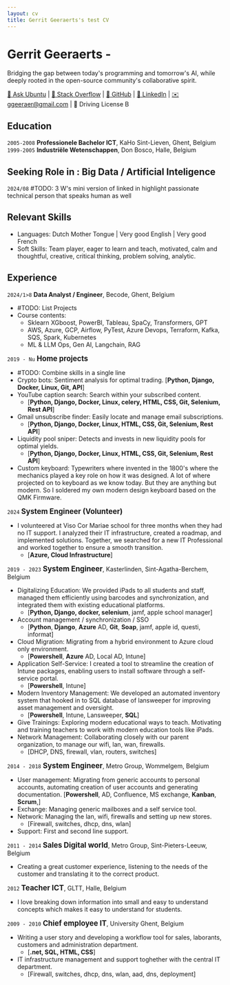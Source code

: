 ```yaml
---
layout: cv
title: Gerrit Geeraerts's test CV
---
```


# Gerrit Geeraerts -  
Bridging the gap between today's programming and tomorrow's AI, while deeply rooted in the open-source community's collaborative spirit.  

<div id="webaddress"><a href="https://askubuntu.com/users/1097288/gerrit-geeraerts?tab=profile">🔗 Ask Ubuntu</a> | <a href="https://stackoverflow.com/users/10213635/gerrit-geeraerts?tab=profile">🔗 Stack Overflow</a> | <a href="https://github.com/GerritGeeraerts">🔗 GitHub</a> | <a href="https://www.linkedin.com/in/gerrit-geeraerts/">🔗 LinkedIn</a> | <a href="mailto:ggeeraer@gmail.com">✉️ ggeeraer@gmail.com</a> | 🪪 Driving License B</div>


## Education
`2005-2008` **Professionele Bachelor ICT**, KaHo Sint-Lieven, Ghent, Belgium  
`1999-2005` **Industriële Wetenschappen**, Don Bosco, Halle, Belgium

## Seeking Role in : Big Data / Artificial Inteligence
`2024/08` #TODO: 3 W's mini version of linked in highlight passionate technical person that speaks human as well

## Relevant Skills
* Languages: Dutch Mother Tongue | Very good English | Very good French   
* Soft Skills: 	Team player, eager to learn and teach, motivated, calm and thoughtful, creative, critical thinking, problem solving, analytic.  


## Experience
`2024/1>8` **Data Analyst / Engineer**, Becode, Ghent, Belgium
* #TODO: List Projects
* Course contents:
	* Sklearn XGboost, PowerBI, Tableau, SpaCy, Transformers, GPT  
	* AWS, Azure, GCP, Airflow, PyTest, Azure Devops, Terraform, Kafka, SQS, Spark, Kubernetes  
 	* ML & LLM Ops, Gen AI, Langchain, RAG

`2019 - Nu` <span style="font-size:1.2em;">**Home projects**</span>
* #TODO: Combine skills in a single line
* Crypto bots: Sentiment analysis for optimal trading. [**Python, Django, Docker, Linux, Git, API**]
* YouTube caption search: Search within your subscribed content. 
  * [**Python, Django, Docker, Linux, celery, HTML, CSS, Git, Selenium, Rest API**]
* Gmail unsubscribe finder: Easily locate and manage email subscriptions. 
  * [**Python, Django, Docker, Linux, HTML, CSS, Git, Selenium, Rest API**]
* Liquidity pool sniper: Detects and invests in new liquidity pools for optimal yields. 
  * [**Python, Django, Docker, Linux, HTML, CSS, Git, Selenium, Rest API**]
* Custom keyboard: Typewriters where invented in the 1800's where the mechanics played a key role on how it was designed. A lot of where projected on to keyboard as we know today. But they are anything but modern. So I soldered my own modern design keyboard based on the QMK Firmware.

`2024` <span style="font-size:1.2em;">**System Engineer (Volunteer)**</span>
* I volunteered at Viso Cor Mariae school for three months when they had no IT support. I analyzed their IT infrastructure, created a roadmap, and implemented solutions. Together, we searched for a new IT Professional and worked together to ensure a smooth transition. 
  * [**Azure, Cloud Infrastructure**]

`2019 - 2023` <span style="font-size:1.2em;">**System Engineer**</span>, Kasterlinden, Sint-Agatha-Berchem, Belgium  
* Digitalizing Education: We provided iPads to all students and staff, managed them efficiently using barcodes and synchronization, and integrated them with existing educational platforms. 
  * [**Python,  Django, docker, selenium**, jamf, apple school manager]
* Account management / synchronization / SSO 
  * [**Python**, **Django**, **Azure** AD, **Git**, **Soap**, jamf, apple id, questi, informat]
* Cloud Migration: Migrating from a hybrid environment to Azure cloud only environment. 
  * [**Powershell**, **Azure** AD, Local AD, Intune]
* Application Self-Service: I created a tool to streamline the creation of Intune packages, enabling users to install software through a self-service portal. 
  * [**Powershell**, Intune]
* Modern Inventory Management: We developed an automated inventory system that hooked in to SQL database of lansweeper for improving asset management and oversight.  
  * [**Powershell**, Intune, Lansweeper, **SQL**]
* Give Trainings: Exploring modern educational ways to teach. Motivating and training teachers to work with modern education tools like iPads.
* Network Management: Collaborating closely with our parent organization, to manage our wifi, lan, wan, firewalls. 
  * [DHCP, DNS, firewall, vlan, routers, switches]

`2014 - 2018` <span style="font-size:1.2em;">**System Engineer**</span>, Metro Group, Wommelgem, Belgium  
* User management: Migrating from generic accounts to personal accounts, automating creation of user accounts and generating documentation. [**Powershell**, AD, Confluence, MS exchange, **Kanban**, **Scrum**,]
* Exchange: Managing generic mailboxes and a self service tool.
* Network: Managing the lan, wifi, firewalls and setting up new stores. 
  * [Firewall, switches, dhcp, dns, wlan]
* Support: First and second line support.

`2011 - 2014` <span style="font-size:1.2em;">**Sales Digital world**</span>, Metro Group, Sint-Pieters-Leeuw, Belgium  
* Creating a great customer experience, listening to the needs of the customer and translating it to the correct product.

`2012` <span style="font-size:1.2em;">**Teacher ICT**</span>, GLTT, Halle, Belgium  
* I love breaking down information into small and easy to understand concepts which makes it easy to understand for students.

`2009 - 2010` <span style="font-size:1.2em;">**Chief employee IT**</span>, University Ghent, Belgium  
* Writing a user story and developing a workflow tool for sales, laborants, customers and administration department. 
  * [**.net, SQL, HTML, CSS**]
* IT infrastructure management and support toghether with the central IT department. 
  * [Firewall, switches, dhcp, dns, wlan, aad, dns, deployment]





<!-- ### Footer

Last updated: May 2013 -->
 
